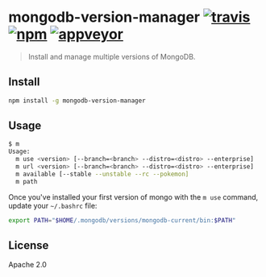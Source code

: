 # mongodb-version-manager [![travis][travis_img]][travis_url] [![npm][npm_img]][npm_url] [![appveyor][appveyor_img]][appveyor_url]

> Install and manage multiple versions of MongoDB.

## Install

```sh
npm install -g mongodb-version-manager
```

## Usage

```sh
$ m
Usage:
  m use <version> [--branch=<branch> --distro=<distro> --enterprise]
  m url <version> [--branch=<branch> --distro=<distro> --enterprise]
  m available [--stable --unstable --rc --pokemon]
  m path
```

Once you've installed your first version of mongo with the `m use` command, update your `~/.bashrc` file:

```sh
export PATH="$HOME/.mongodb/versions/mongodb-current/bin:$PATH"
```

## License

Apache 2.0

[travis_img]: https://img.shields.io/travis/mongodb-js/version-manager.svg
[travis_url]: https://secure.travis-ci.org/mongodb-js/version-manager
[appveyor_img]: https://ci.appveyor.com/api/projects/status/s3xm8f9eqiakqusn?svg=true
[appveyor_url]: https://ci.appveyor.com/project/imlucas/mongodb-version-manager
[npm_img]: https://img.shields.io/npm/v/mongodb-version-manager.svg
[npm_url]: https://npmjs.org/package/mongodb-version-manager
